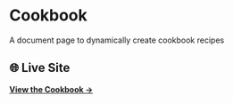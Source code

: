 # Cookbook
A document page to dynamically create cookbook recipes

## 🌐 Live Site
**[View the Cookbook →](https://galvanized-solutions.github.io/cookbook/)**
